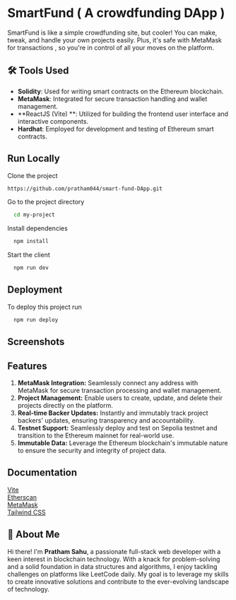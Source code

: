 
# SmartFund ( A crowdfunding DApp )
SmartFund is like a simple crowdfunding site, but cooler! You can make, tweak, and handle your own projects easily. Plus, it's safe with MetaMask for transactions , so you're in control of all your moves on the platform.


## 🛠 Tools Used
- **Solidity**: Used for writing smart contracts on the Ethereum blockchain.
- **MetaMask**: Integrated for secure transaction handling and wallet management.
- **ReactJS (Vite) **: Utilized for building the frontend user interface and interactive components.
- **Hardhat**: Employed for development and testing of Ethereum smart contracts.

## Run Locally

Clone the project

```bash
https://github.com/pratham044/smart-fund-DApp.git
```

Go to the project directory

```bash
  cd my-project
```

Install dependencies

```bash
  npm install
```
Start the client

```bash
  npm run dev
```


## Deployment

To deploy this project run

```bash
  npm run deploy
```


## Screenshots


## Features

1. **MetaMask Integration:** Seamlessly connect any address with MetaMask for secure transaction processing and wallet management.
2. **Project Management:** Enable users to create, update, and delete their projects directly on the platform.
3. **Real-time Backer Updates:** Instantly and immutably track project backers' updates, ensuring transparency and accountability.
4. **Testnet Support:** Seamlessly deploy and test on Sepolia testnet and transition to the Ethereum mainnet for real-world use.
5. **Immutable Data:** Leverage the Ethereum blockchain's immutable nature to ensure the security and integrity of project data.


## Documentation

[Vite](https://vitejs.dev/guide/)  
[Etherscan](https://etherscan.io/)  
[MetaMask](https://metamask.io/)  
[Tailwind CSS](https://tailwindcss.com/)

## 🚀 About Me


Hi there! I'm **Pratham Sahu**, a passionate full-stack web developer with a keen interest in blockchain technology. With a knack for problem-solving and a solid foundation in data structures and algorithms, I enjoy tackling challenges on platforms like LeetCode daily. My goal is to leverage my skills to create innovative solutions and contribute to the ever-evolving landscape of technology.